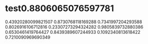 # test0.8806065076597781
0.43920280099821507
0.8730768118169288
0.7341997204293588
0.8026916106712816
0.23307273294324282
0.9805839732880386
0.6530461419764427
0.8439389607244933
0.1092340813618422
0.7210090969690349
